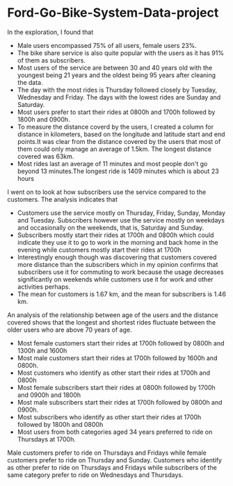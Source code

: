 # Ford-Go-Bike-System-Data-project
In the exploration, I found that 
- Male users encompassed 75% of all users, female users 23%.
- The bike share service is also quite popular with the users as it has 91% of them as subscribers.
- Most users of the service are between 30 and 40 years old with the youngest being 21 years and the oldest being 95 years after cleaning the data. 
- The day with the most rides is Thursday followed closely by Tuesday, Wednesday and Friday. The days with the lowest rides are Sunday and Saturday. 
- Most users prefer to start their rides at 0800h and 1700h followed by 1800h and 0900h.
- To measure the distance coverd by the users, I created a column for distance in kilometers, based on the longitude and latitude start and end points.It was clear from the distance covered by the users that most of them could only manage an average of 1.5km. The longest distance covered was 63km.
- Most rides last an average of 11 minutes and most people don't go beyond 13 minutes.The longest ride is 1409 minutes which is about 23 hours

I went on to look at how subscribers use the service compared to the customers. The analysis indicates that 
- Customers use the service mostly on Thursday, Friday, Sunday, Monday and Tuesday. Subscribers however use the service mostly on weekdays and occasionally on the weekends, that is, Saturday and Sunday.
- Subscribers mostly start their rides at 1700h and 0800h which could indicate they use it to go to work in the morning and back home in the evening while customers mostly start their rides at 1700h
- Interestingly enough though was discovering that customers covered more distance than the subscribers which in my opinion confirms that subscribers use it for commuting to work because the usage decreases significantly on weekends while customers use it for work and other activities perhaps.
- The mean for customers is 1.67 km, and the mean for subscribers is 1.46 km.

An analysis of the relationship between age of the users and the distance covered shows that the longest and shortest rides fluctuate between the older users who are above 70 years of age.

- Most female customers start their rides at 1700h followed by 0800h and 1300h and 1600h
- Most male customers start their rides at 1700h followed by 1600h and 0800h.
- Most customers who identify as other start their rides at 1700h and 0800h
- Most female subscribers start their rides at 0800h followed by 1700h and 0900h and 1800h
- Most male subscribers start their rides at 1700h followed by 0800h and 0900h.
- Most subscribers who identify as other start their rides at 1700h followed by 1800h and 0800h
- Most users from both categories aged 34 years preferred to ride on Thursdays at 1700h.

Male customers prefer to ride on Thursdays and Fridays while female customers prefer to ride on Thursday and Sunday. Customers who identify as other prefer to ride on Thursdays and Fridays while subscribers of the same category prefer to ride on Wednesdays and Thursdays.


